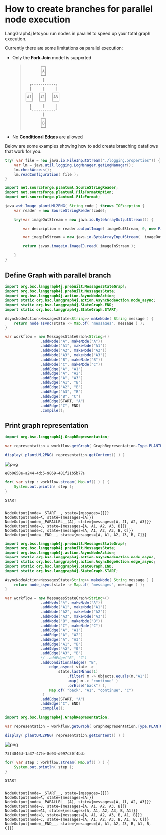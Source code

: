 # How to create branches for parallel node execution

LangGraph4j lets you run nodes in parallel to speed up your total graph execution.

Currently there are some limitations on parallel execution:

 
* Only the **Fork-Join** model is supported
 
  > ```
  >        ┌─┐       
  >        │A│       
  >        └─┘       
  >         |        
  >   ┌-----------┐  
  >   |     |     |  
  > ┌──┐  ┌──┐  ┌──┐ 
  > │A1│  │A2│  │A3│ 
  > └──┘  └──┘  └──┘ 
  >   |     |     |  
  >   └-----------┘  
  >         |        
  >        ┌─┐       
  >        │B│       
  >        └─┘       
  >   ```
* No **Conditional Edges** are allowed
  
Below are some examples showing how to add create branching dataflows that work for you.


```java
try( var file = new java.io.FileInputStream("./logging.properties")) {
    var lm = java.util.logging.LogManager.getLogManager();
    lm.checkAccess(); 
    lm.readConfiguration( file );
}
```

```java
import net.sourceforge.plantuml.SourceStringReader;
import net.sourceforge.plantuml.FileFormatOption;
import net.sourceforge.plantuml.FileFormat;

java.awt.Image plantUML2PNG( String code ) throws IOException { 
    var reader = new SourceStringReader(code);

    try(var imageOutStream = new java.io.ByteArrayOutputStream()) {

        var description = reader.outputImage( imageOutStream, 0, new FileFormatOption(FileFormat.PNG));

        var imageInStream = new java.io.ByteArrayInputStream(  imageOutStream.toByteArray() );

        return javax.imageio.ImageIO.read( imageInStream );

    }
}
```

## Define Graph with parallel branch


```java
import org.bsc.langgraph4j.prebuilt.MessagesStateGraph;
import org.bsc.langgraph4j.prebuilt.MessagesState;
import org.bsc.langgraph4j.action.AsyncNodeAction;
import static org.bsc.langgraph4j.action.AsyncNodeAction.node_async;
import static org.bsc.langgraph4j.StateGraph.END;
import static org.bsc.langgraph4j.StateGraph.START;

AsyncNodeAction<MessagesState<String>> makeNode( String message ) {
    return node_async(state -> Map.of( "messages", message ) );
}

var workflow = new MessagesStateGraph<String>()
                .addNode("A", makeNode("A"))
                .addNode("A1", makeNode("A1"))
                .addNode("A2", makeNode("A2"))
                .addNode("A3", makeNode("A3"))
                .addNode("B", makeNode("B"))
                .addNode("C", makeNode("C"))
                .addEdge("A", "A1")
                .addEdge("A", "A2")
                .addEdge("A", "A3")
                .addEdge("A1", "B")
                .addEdge("A2", "B")
                .addEdge("A3", "B")
                .addEdge("B", "C")
                .addEdge(START, "A")
                .addEdge("C", END)                   
                .compile();

```

## Print graph representation


```java
import org.bsc.langgraph4j.GraphRepresentation;

var representation = workflow.getGraph( GraphRepresentation.Type.PLANTUML, "parallel branch",false );

display( plantUML2PNG( representation.getContent() ) )
```


    
![png](parallel-branch_files/parallel-branch_9_0.png)
    





    e8b0658e-a244-4dc5-9869-481f21b5b77a




```java
for( var step : workflow.stream( Map.of() ) ) {
    System.out.println( step );
}
```

    START 


    NodeOutput{node=__START__, state={messages=[]}}
    NodeOutput{node=A, state={messages=[A]}}
    NodeOutput{node=__PARALLEL__(A), state={messages=[A, A1, A2, A3]}}
    NodeOutput{node=B, state={messages=[A, A1, A2, A3, B]}}
    NodeOutput{node=C, state={messages=[A, A1, A2, A3, B, C]}}
    NodeOutput{node=__END__, state={messages=[A, A1, A2, A3, B, C]}}



```java
import org.bsc.langgraph4j.prebuilt.MessagesStateGraph;
import org.bsc.langgraph4j.prebuilt.MessagesState;
import org.bsc.langgraph4j.action.AsyncNodeAction;
import static org.bsc.langgraph4j.action.AsyncNodeAction.node_async;
import static org.bsc.langgraph4j.action.AsyncEdgeAction.edge_async;
import static org.bsc.langgraph4j.StateGraph.END;
import static org.bsc.langgraph4j.StateGraph.START;

AsyncNodeAction<MessagesState<String>> makeNode( String message ) {
    return node_async(state -> Map.of( "messages", message ) );
}

var workflow = new MessagesStateGraph<String>()
                .addNode("A", makeNode("A"))
                .addNode("A1", makeNode("A1"))
                .addNode("A2", makeNode("A2"))
                .addNode("A3", makeNode("A3"))
                .addNode("B", makeNode("B"))
                .addNode("C", makeNode("C"))
                .addEdge("A", "A1")
                .addEdge("A", "A2")
                .addEdge("A", "A3")
                .addEdge("A1", "B")
                .addEdge("A2", "B")
                .addEdge("A3", "B")
                // .addEdge("B", "C")
                .addConditionalEdges( "B", 
                    edge_async( state -> 
                        state.lastMinus(1) 
                            .filter( m -> Objects.equals(m,"A1"))
                            .map( m -> "continue" )
                            .orElse("back") ), 
                    Map.of( "back", "A1", "continue", "C")
                 )
                .addEdge(START, "A")
                .addEdge("C", END)                   
                .compile();

```


```java
import org.bsc.langgraph4j.GraphRepresentation;

var representation = workflow.getGraph( GraphRepresentation.Type.PLANTUML, "parallel branch",false );

display( plantUML2PNG( representation.getContent() ) )
```


    
![png](parallel-branch_files/parallel-branch_12_0.png)
    





    73f4846d-1a37-479e-8e93-d997c30f4bdb




```java
for( var step : workflow.stream( Map.of() ) ) {
    System.out.println( step );
}
```

    START 


    NodeOutput{node=__START__, state={messages=[]}}
    NodeOutput{node=A, state={messages=[A]}}
    NodeOutput{node=__PARALLEL__(A), state={messages=[A, A1, A2, A3]}}
    NodeOutput{node=B, state={messages=[A, A1, A2, A3, B]}}
    NodeOutput{node=A1, state={messages=[A, A1, A2, A3, B, A1]}}
    NodeOutput{node=B, state={messages=[A, A1, A2, A3, B, A1, B]}}
    NodeOutput{node=C, state={messages=[A, A1, A2, A3, B, A1, B, C]}}
    NodeOutput{node=__END__, state={messages=[A, A1, A2, A3, B, A1, B, C]}}

